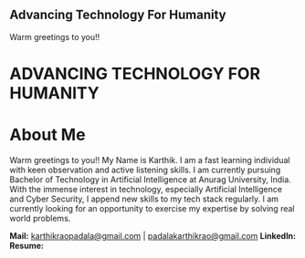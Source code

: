 ## Advancing Technology For Humanity
Warm greetings to you!!






# ADVANCING TECHNOLOGY FOR HUMANITY

# About Me

Warm greetings to you!!
My Name is Karthik. I am a fast learning individual with keen observation and active listening skills. I am currently pursuing Bachelor of Technology in Artificial Intelligence at Anurag University, India. With the immense interest in technology, especially Artificial Intelligence and Cyber Security, I append new skills to my tech stack regularly. I am currently looking for an opportunity to exercise my expertise by solving real world problems.

**Mail:** karthikraopadala@gmail.com | padalakarthikrao@gmail.com
**LinkedIn:** 
**Resume:**

<!--
**KARTHIK-RAO-4572/KARTHIK-RAO-4572** is a ✨ _special_ ✨ repository because its `README.md` (this file) appears on your GitHub profile.

Here are some ideas to get you started:

- 🔭 I’m currently working on ...
- 🌱 I’m currently learning ...
- 👯 I’m looking to collaborate on ...
- 🤔 I’m looking for help with ...
- 💬 Ask me about ...
- 📫 How to reach me: ...
- 😄 Pronouns: ...
- ⚡ Fun fact: ...
-->
